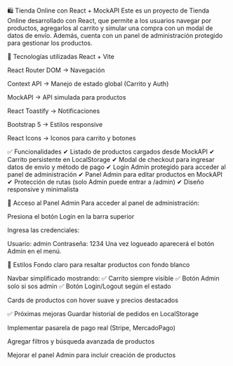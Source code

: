 🛍 Tienda Online con React + MockAPI
Este es un proyecto de Tienda Online desarrollado con React, que permite a los usuarios navegar por productos, agregarlos al carrito y simular una compra con un modal de datos de envío. Además, cuenta con un panel de administración protegido para gestionar los productos.

🚀 Tecnologías utilizadas
React + Vite

React Router DOM → Navegación

Context API → Manejo de estado global (Carrito y Auth)

MockAPI → API simulada para productos

React Toastify → Notificaciones

Bootstrap 5 → Estilos responsive

React Icons → Iconos para carrito y botones

✅ Funcionalidades
✔ Listado de productos cargados desde MockAPI
✔ Carrito persistente en LocalStorage
✔ Modal de checkout para ingresar datos de envío y método de pago
✔ Login Admin protegido para acceder al panel de administración
✔ Panel Admin para editar productos en MockAPI
✔ Protección de rutas (solo Admin puede entrar a /admin)
✔ Diseño responsive y minimalista


🔐 Acceso al Panel Admin
Para acceder al panel de administración:

Presiona el botón Login en la barra superior

Ingresa las credenciales:

Usuario: admin
Contraseña: 1234
Una vez logueado aparecerá el botón Admin en el menú.


🎨 Estilos
Fondo claro para resaltar productos con fondo blanco

Navbar simplificado mostrando:
✅ Carrito siempre visible
✅ Botón Admin solo si sos admin
✅ Botón Login/Logout según el estado

Cards de productos con hover suave y precios destacados

✅ Próximas mejoras
Guardar historial de pedidos en LocalStorage

Implementar pasarela de pago real (Stripe, MercadoPago)

Agregar filtros y búsqueda avanzada de productos

Mejorar el panel Admin para incluir creación de productos